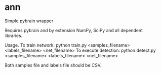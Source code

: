 # ann
Simple pybrain wrapper

Requires pybrain and by extension NumPy, SciPy and all dependent libraries.

Usage.
To train network:
  python train.py <samples_filename> <labels_filename> <net_filename>
To execute detection:
  python detect.py <samples_filename> <labels_filename> <net_filename>

Both samples file and labels file should be CSV.
